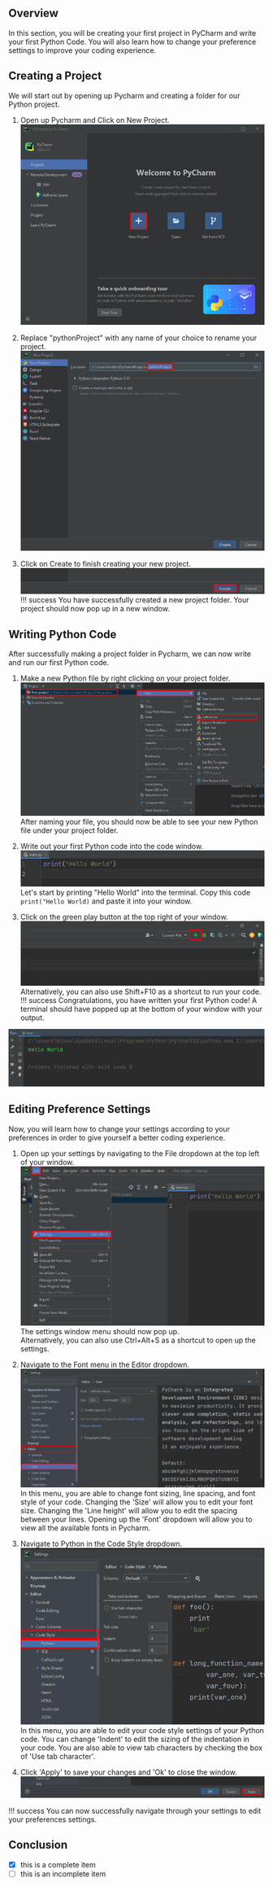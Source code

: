 ## Overview

In this section, you will be creating your first project in PyCharm and write your first Python Code. You will also learn how to change your preference settings to improve your coding experience.

## Creating a Project

We will start out by opening up Pycharm and creating a folder for our Python project.

1. Open up Pycharm and Click on New Project.
![New Project image](/images/first-project/new-project.png)

2. Replace "pythonProject" with any name of your choice to rename your project.
![Renaming image](/images/first-project/renaming.png)

3. Click on Create to finish creating your new project.  
![Create Project image](/images/first-project/create-project.png)
!!! success
    You have successfully created a new project folder. Your project should now pop up in a new window.

## Writing Python Code

After successfully making a project folder in Pycharm, we can now write and run our first Python code.

1. Make a new Python file by right clicking on your project folder.
![Create python file](/images/first-project/new-file.png)
After naming your file, you should now be able to see your new Python file under your project folder.

2. Write out your first Python code into the code window.
![Write python code](/images/first-project/python-code.png)  
Let's start by printing "Hello World" into the terminal. Copy this code ```print("Hello World)``` and paste it into your window.

3. Click on the green play button at the top right of your window.
![Run code](/images/first-project/run-code.png)  
Alternatively, you can also use Shift+F10 as a shortcut to run your code.
!!! success
    Congratulations, you have written your first Python code! A terminal should have popped up at the bottom of your window with your output.

![Code output](/images/first-project/code-output.png)

## Editing Preference Settings

Now, you will learn how to change your settings according to your preferences in order to give yourself a better coding experience.

1. Open up your settings by navigating to the File dropdown at the top left of your window.
![Settings](/images/first-project/settings.png)  
The settings window menu should now pop up.  
Alternatively, you can also use Ctrl+Alt+S as a shortcut to open up the settings.

2. Navigate to the Font menu in the Editor dropdown.
![Font settings](/images/first-project/font-settings.png)
In this menu, you are able to change font sizing, line spacing, and font style of your code. Changing the 'Size' will allow you to edit your font size. Changing the 'Line height' will allow you to edit the spacing between your lines. Opening up the 'Font' dropdown will allow you to view all the available fonts in Pycharm.

3. Navigate to Python in the Code Style dropdown.
![Code Style](/images/first-project/code-style.png)  
In this menu, you are able to edit your code style settings of your Python code. You can change 'Indent' to edit the sizing of the indentation in your code. You are also able to view tab characters by checking the box of 'Use tab character'.

4. Click 'Apply' to save your changes and 'Ok' to close the window.
![Apply settings](/images/first-project/apply-setting.png)

!!! success
    You can now successfully navigate through your settings to edit your preferences settings.

## Conclusion

- [x] this is a complete item
- [ ] this is an incomplete item
